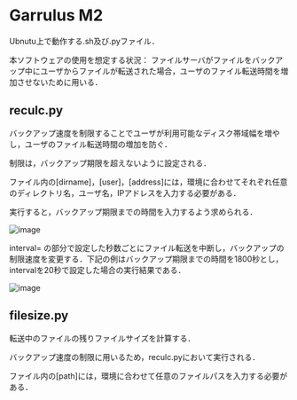 # Garrulus M2
Ubnutu上で動作する.sh及び.pyファイル．

本ソフトウェアの使用を想定する状況：
ファイルサーバがファイルをバックアップ中にユーザからファイルが転送された場合，ユーザのファイル転送時間を増加させないために用いる．

## reculc.py
バックアップ速度を制限することでユーザが利用可能なディスク帯域幅を増やし，ユーザのファイル転送時間の増加を防ぐ．

制限は，バックアップ期限を超えないように設定される．

ファイル内の[dirname]，[user]，[address]には，環境に合わせてそれぞれ任意のディレクトリ名，ユーザ名，IPアドレスを入力する必要がある．

実行すると，バックアップ期限までの時間を入力するよう求められる．


![image](https://github.com/user-attachments/assets/48d3c9fb-1c80-4319-bf3b-ee96b921c074)

interval=
の部分で設定した秒数ごとにファイル転送を中断し，バックアップの制限速度を変更する．下記の例はバックアップ期限までの時間を1800秒とし，intervalを20秒で設定した場合の実行結果である．


![image](https://github.com/user-attachments/assets/604367c1-35d1-47e7-ab8e-351b06dea6e9)

## filesize.py
転送中のファイルの残りファイルサイズを計算する．

バックアップ速度の制限に用いるため，reculc.pyにおいて実行される．

ファイル内の[path]には，環境に合わせて任意のファイルパスを入力する必要がある．
